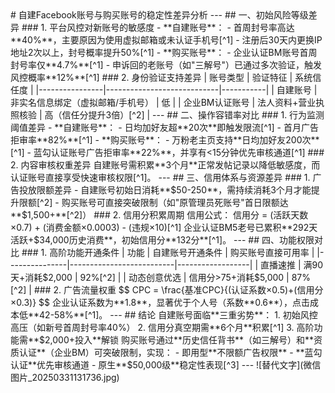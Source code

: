 <MARKDOWN>
# 自建Facebook账号与购买账号的稳定性差异分析
---
## 一、初始风险等级差异
### 1. 平台风控对新账号的敏感度
- **自建账号**：
  - 首周封号率高达**40%**，主要原因为使用虚拟邮箱或未认证手机号[^1]
  - 注册后30天内更换IP地址2次以上，封号概率提升50%[^1]
- **购买账号**：
  - 企业认证BM账号首周封号率仅**4.7%**[^1]
  - 申诉回的老账号（如"三解号"）已通过多次验证，触发风控概率**12%**[^1]
### 2. 身份验证支持差异
| 账号类型        | 验证特征                     | 系统信任度 |
|----------------|----------------------------|-----------|
| 自建账号        | 非实名信息绑定（虚拟邮箱/手机号） | 低        |
| 企业BM认证账号  | 法人资料+营业执照核验          | 高（信任分提升3倍）[^2] |
---
## 二、操作容错率对比
### 1. 行为监测阈值差异
- **自建账号**：
  - 日均加好友超**20次**即触发限流[^1]
  - 首月广告拒审率**82%**[^1]
- **购买账号**：
  - 万粉老主页支持**日均加好友200次**[^1]
  - 蓝勾认证账号广告拒审率**22%**，并享有<15分钟优先审核通道[^1]
### 2. 内容审核权重差异
自建账号需积累**3个月**正常发帖记录以降低敏感度，而认证账号直接享受快速审核权限[^1]。
---
## 三、信用体系与资源差异
### 1. 广告投放限额差异
- 自建账号初始日消耗**$50-250**，需持续消耗3个月才能提升限额[^2]
- 购买账号可直接突破限制（如"原管理员死账号"首日限额达**$1,500+**[^2]）
### 2. 信用分积累周期
信用公式：
信用分 = (活跃天数×0.7) + (消费金额×0.0003) - (违规×10)[^1]

<TEXT>
企业认证BM5老号已累积**292天活跃+$34,000历史消费**，初始信用分**132分**[^1]。
---
## 四、功能权限对比
### 1. 高阶功能开通条件
| 功能           | 自建账号开通条件           | 购买账号直接可用率 |
|---------------|--------------------------|------------------|
| 直播速推       | 满90天+消耗$2,000         | 92%[^2]          |
| 动态创意优选   | 信用分>75+消耗$5,000      | 87%[^2]          |
### 2. 广告流量权重
$$
CPC = \frac{基准CPC}{(认证系数×0.5)+(信用分×0.3)}
$$
企业认证系数为**1.8**，显著优于个人号（系数**0.6**），点击成本低**42-58%**[^1]。
---
## 结论
自建账号面临**三重劣势**：
1. 初始风控高压（如新号首周封号率40%）
2. 信用分真空期需**6个月**积累[^1]
3. 高阶功能需**$2,000+投入**解锁
购买账号通过**历史信任背书**（如三解号）和**资质认证**（企业BM）可突破限制，实现：
- 即用型**不限额广告权限**
- **蓝勾认证**优先审核通道
- 原生**$50,000级**稳定性表现[^3]
---
![替代文字](微信图片_20250331131736.jpg)
